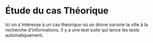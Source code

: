 # Étude du cas Théorique
Ici on s'intéresse à un cas théorique où un drone survole la ville à la recherche d'informations.
Il y a une test suite qui lance les tests automatiquement.
